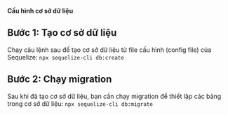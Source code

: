 **Cấu hình cơ sở dữ liệu**
## Bước 1: Tạo cơ sở dữ liệu
Chạy câu lệnh sau để tạo cơ sở dữ liệu từ file cấu hình (config file) của Sequelize:
`npx sequelize-cli db:create`

## Bước 2: Chạy migration
Sau khi đã tạo cơ sở dữ liệu, bạn cần chạy migration để thiết lập các bảng trong cơ sở dữ liệu:
`npx sequelize-cli db:migrate`
